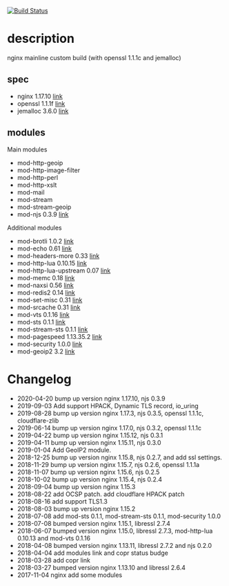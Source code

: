 [![Build Status](https://copr.fedorainfracloud.org/coprs/ryoh/nginx-mainline/package/nginx-mainline/status_image/last_build.png)](https://copr.fedorainfracloud.org/coprs/ryoh/nginx-mainline)

# description

nginx mainline custom build (with openssl 1.1.1c and jemalloc)

## spec

- nginx 1.17.10 [link](https://nginx.org/en/)
- openssl 1.1.1f [link](https://www.openssl.org/)
- jemalloc 3.6.0 [link](https://github.com/jemalloc/jemalloc)

## modules

Main modules

- mod-http-geoip
- mod-http-image-filter
- mod-http-perl
- mod-http-xslt
- mod-mail
- mod-stream
- mod-stream-geoip
- mod-njs 0.3.9 [link](https://hg.nginx.org/njs)

Additional modules

- mod-brotli 1.0.2 [link](https://github.com/eustas/ngx_brotli)
- mod-echo 0.61 [link](https://github.com/openresty/echo-nginx-module)
- mod-headers-more 0.33 [link](https://github.com/openresty/headers-more-nginx-module)
- mod-http-lua 0.10.15 [link](https://github.com/openresty/lua-nginx-module)
- mod-http-lua-upstream 0.07 [link](https://github.com/openresty/lua-upstream-nginx-module)
- mod-memc 0.18 [link](https://github.com/openresty/memc-nginx-module)
- mod-naxsi 0.56 [link](https://github.com/nbs-system/naxsi)
- mod-redis2 0.14 [link](https://github.com/openresty/redis2-nginx-module)
- mod-set-misc 0.31 [link](https://github.com/openresty/set-misc-nginx-module)
- mod-srcache 0.31 [link](https://github.com/openresty/srcache-nginx-module)
- mod-vts 0.1.16 [link](https://github.com/vozlt/nginx-module-vts)
- mod-sts 0.1.1 [link](https://github.com/vozlt/nginx-module-sts)
- mod-stream-sts 0.1.1 [link](https://github.com/vozlt/nginx-module-stream-sts)
- mod-pagespeed 1.13.35.2 [link](https://developers.google.com/speed/pagespeed/module/)
- mod-security 1.0.0 [link](https://github.com/SpiderLabs/ModSecurity-nginx)
- mod-geoip2 3.2 [link](https://github.com/leev/ngx_http_geoip2_module)


# Changelog
- 2020-04-20 bump up version nginx 1.17.10, njs 0.3.9
- 2019-09-03 Add support HPACK, Dynamic TLS record, io_uring
- 2019-08-28 bump up version nginx 1.17.3, njs 0.3.5, openssl 1.1.1c, cloudflare-zlib
- 2019-06-14 bump up version nginx 1.17.0, njs 0.3.2, openssl 1.1.1c
- 2019-04-22 bump up version nginx 1.15.12, njs 0.3.1
- 2019-04-11 bump up version nginx 1.15.11, njs 0.3.0
- 2019-01-04 Add GeoIP2 module.
- 2018-12-25 bump up version nginx 1.15.8, njs 0.2.7, and add ssl settings.
- 2018-11-29 bump up version nginx 1.15.7, njs 0.2.6, openssl 1.1.1a
- 2018-11-07 bump up version nginx 1.15.6, njs 0.2.5
- 2018-10-02 bump up version nginx 1.15.4, njs 0.2.4
- 2018-09-04 bump up version nginx 1.15.3
- 2018-08-22 add OCSP patch. add cloudflare HPACK patch
- 2018-08-16 add support TLS1.3
- 2018-08-03 bump up version nginx 1.15.2
- 2018-07-08 add mod-sts 0.1.1, mod-stream-sts 0.1.1, mod-security 1.0.0
- 2018-07-08 bumped version nginx 1.15.1, libressl 2.7.4
- 2018-06-07 bumped version nginx 1.15.0, libressl 2.7.3, mod-http-lua 0.10.13 and mod-vts 0.1.16
- 2018-04-08 bumped version nginx 1.13.11, libressl 2.7.2 and njs 0.2.0
- 2018-04-04 add modules link and copr status budge
- 2018-03-28 add copr link
- 2018-03-27 bumped version nginx 1.13.10 and libressl 2.6.4
- 2017-11-04 nginx add some modules
